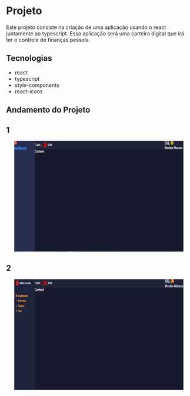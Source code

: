 # Projeto

Este projeto consiste na criação de uma aplicação usando o react juntamente ao typescript. Essa aplicação será uma carteira digital que irá ter o controle de finanças pessois.

## Tecnologias

* react
* typescript
* style-components
* react-icons

## Andamento do Projeto

## 1

<p align = 'center'> 
    <img width = "460" height = "300" src = "./src/utils/img/img-app-1.png">
<p>

## 2

<p align = 'center'> 
    <img width = "460" height = "300" src = "./src/utils/img/img-app-2.png">
<p>

